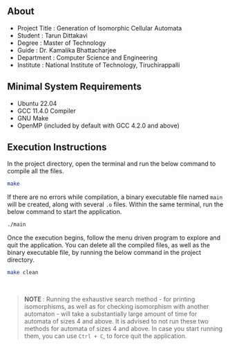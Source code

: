 ## About

- Project Title : Generation of Isomorphic Cellular Automata
- Student : Tarun Dittakavi
- Degree : Master of Technology
- Guide : Dr. Kamalika Bhattacharjee
- Department : Computer Science and Engineering
- Institute : National Institute of Technology, Tiruchirappalli

## Minimal System Requirements

- Ubuntu 22.04
- GCC 11.4.0 Compiler
- GNU Make
- OpenMP (included by default with GCC 4.2.0 and above)

## Execution Instructions

In the project directory, open the terminal and run the below command to compile all the files.

```sh
make
```

If there are no errors while compilation, a binary executable file named `main` will be created, along with several `.o` files. Within the same terminal, run the below command to start the application.

```sh
./main
```

Once the execution begins, follow the menu driven program to explore and quit the application. You can delete all the compiled files, as well as the binary executable file, by running the below command in the project directory.

```sh
make clean
```

<br />

> **NOTE** : Running the exhaustive search method - for printing isomorphisms, as well as for checking isomorphism with another automaton - will take a substantially large amount of time for automata of sizes 4 and above. It is advised to not run these two methods for automata of sizes 4 and above. In case you start running them, you can use `Ctrl + C`, to force quit the application.
